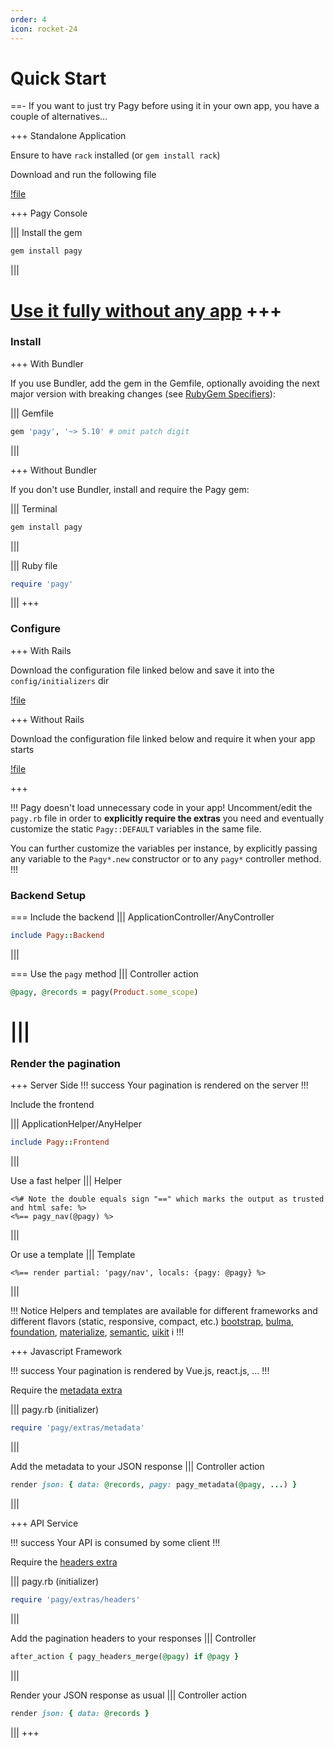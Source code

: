 ```yaml
---
order: 4
icon: rocket-24
---
```


# Quick Start

==- If you want to just try Pagy before using it in your own app, you have a couple of alternatives...

+++ Standalone Application

Ensure to have `rack` installed (or `gem install rack`)

Download and run the following file

[!file](apps/pagy_standalone_app.ru)

+++ Pagy Console

||| Install the gem
```sh
gem install pagy
```
|||

[Use it fully without any app](docs/api/console.md)
+++
===

### Install

+++ With Bundler

If you use Bundler, add the gem in the Gemfile, optionally avoiding the next major version with breaking changes (see [RubyGem Specifiers](http://guides.rubygems.org/patterns/#pessimistic-version-constraint)):

||| Gemfile
```ruby   
gem 'pagy', '~> 5.10' # omit patch digit
```
|||
 
+++ Without Bundler

If you don't use Bundler, install and require the Pagy gem:
 
||| Terminal
```bash
gem install pagy
```
|||

||| Ruby file
```ruby
require 'pagy'
```
|||
+++

### Configure 

+++ With Rails

Download the configuration file linked below and save it into the `config/initializers` dir

[!file](lib/config/pagy.rb)

+++ Without Rails

Download the configuration file linked below and require it when your app starts

[!file](lib/config/pagy.rb)

+++

!!! Pagy doesn't load unnecessary code in your app!
Uncomment/edit the `pagy.rb` file in order to **explicitly require the extras** you need and eventually customize the static `Pagy::DEFAULT` variables in the same file.

You can further customize the variables per instance, by explicitly passing any variable to the `Pagy*.new` constructor or to any `pagy*` controller method.
!!!

### Backend Setup

=== Include the backend
||| ApplicationController/AnyController
```ruby
include Pagy::Backend
```
|||

=== Use the `pagy` method
||| Controller action
```ruby
@pagy, @records = pagy(Product.some_scope)
```
|||
===

### Render the pagination

+++ Server Side
!!! success
Your pagination is rendered on the server
!!!

Include the frontend 
        
||| ApplicationHelper/AnyHelper
```ruby
include Pagy::Frontend
```
|||

Use a fast helper
||| Helper
```erb
<%# Note the double equals sign "==" which marks the output as trusted and html safe: %>
<%== pagy_nav(@pagy) %>
```
|||

Or use a template
||| Template
```erb
<%== render partial: 'pagy/nav', locals: {pagy: @pagy} %>
```
|||

!!! Notice
Helpers and templates are available for different frameworks and different flavors (static, responsive, compact, etc.) [bootstrap](docs/extras/bootstrap.md), [bulma](docs/extras/bulma.md), [foundation](docs/extras/foundation.md), [materialize](docs/extras/materialize.md), [semantic](docs/extras/semantic.md), [uikit](docs/extras/uikit.md) i
!!!

+++ Javascript Framework
   
!!! success
Your pagination is rendered by Vue.js, react.js, ...
!!!

Require the [metadata extra](docs/extras/metadata.md)

||| pagy.rb (initializer)
```ruby
require 'pagy/extras/metadata'
```
|||

Add the metadata to your JSON response
||| Controller action
```ruby
render json: { data: @records, pagy: pagy_metadata(@pagy, ...) }
```
|||

+++ API Service 

!!! success
Your API is consumed by some client
!!!

Require the [headers extra](docs/extras/headers.md)

||| pagy.rb (initializer)
```ruby
require 'pagy/extras/headers'
```
|||

Add the pagination headers to your responses
||| Controller
 ```ruby
 after_action { pagy_headers_merge(@pagy) if @pagy }
 ```
|||

Render your JSON response as usual
||| Controller action
 ```ruby
 render json: { data: @records }
 ```
|||
+++

